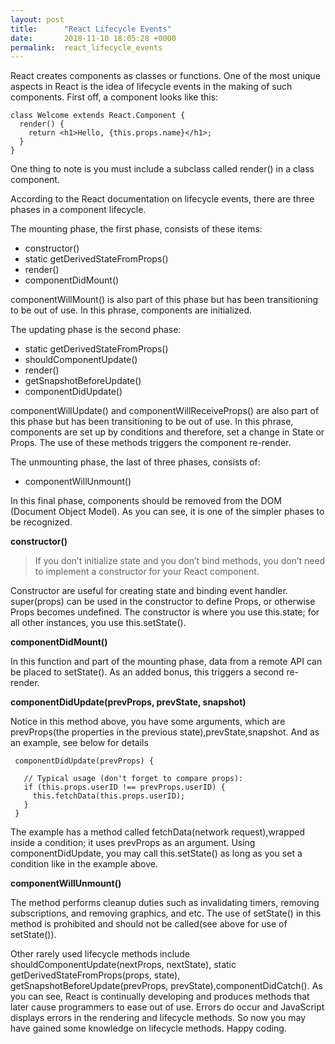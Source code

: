 ```yaml
---
layout: post
title:      "React Lifecycle Events"
date:       2018-11-10 18:05:28 +0000
permalink:  react_lifecycle_events
---
```




React creates components as classes or functions. One of the most unique aspects in React is the idea of lifecycle events in the making of such components. First off, a component looks like this:

```
class Welcome extends React.Component {
  render() {
    return <h1>Hello, {this.props.name}</h1>;
  }
}
```

One thing to note is you must include a subclass called render() in a class component.


According to the React documentation on lifecycle events, there are three phases in a component lifecycle.

The mounting phase, the first phase, consists of these items:

* 	constructor()
* 	static getDerivedStateFromProps()
* 	render()
* 	componentDidMount()

componentWillMount() is also part of this phase but has been transitioning to be out of use. In this phrase, components are initialized.

The updating phase is the second phase:

* 	static getDerivedStateFromProps()
* 	shouldComponentUpdate()
* 	render()
* 	getSnapshotBeforeUpdate()
* 	componentDidUpdate()

componentWillUpdate() and componentWillReceiveProps() are also part of this phase but has been transitioning to be out of use. In this phrase, components are set up by conditions and therefore, set a change in State or Props. The use of these methods triggers the component re-render.

The unmounting phase, the last of three phases, consists of:

*	componentWillUnmount()

In this final phase, components should be removed from the DOM (Document Object Model). As you can see, it is one of the simpler phases to be recognized.



**constructor()**

>  If you don’t initialize state and you don’t bind methods, you don’t need to implement a constructor for your React component.
 
Constructor are useful for creating state and binding event handler. super(props) can be used in the constructor to define Props, or otherwise Props becomes undefined. The constructor is where you use this.state; for all other instances, you use this.setState().


**componentDidMount()**

In this function and part of the mounting phase, data from a remote API can be placed to setState(). As an added bonus, this triggers a second re-render.


**componentDidUpdate(prevProps, prevState, snapshot)**

Notice in this method above, you have some arguments, which are prevProps(the properties in the previous state),prevState,snapshot. And as an example, see below for details

```
 componentDidUpdate(prevProps) {

   // Typical usage (don't forget to compare props):
   if (this.props.userID !== prevProps.userID) {
     this.fetchData(this.props.userID);
   }
 }
```

The example has a method called fetchData(network request),wrapped inside a condition; it uses prevProps as an argument.
Using componentDidUpdate, you may call this.setState() as long as you set a condition like in the example above.

**componentWillUnmount()**

The method performs cleanup duties such as invalidating timers, removing subscriptions, and removing graphics, and  etc. The use of setState() in this method is prohibited and should not be called(see above for use of setState()).

Other rarely used lifecycle methods include shouldComponentUpdate(nextProps, nextState), static getDerivedStateFromProps(props, state), getSnapshotBeforeUpdate(prevProps, prevState),componentDidCatch(). As you can see, React is continually developing and produces methods that later cause programmers to ease out of use. Errors do occur and JavaScript displays errors in the rendering and lifecycle methods. So now you may have gained some knowledge on lifecycle methods. Happy coding.

